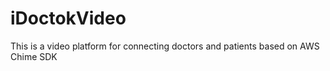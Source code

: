 # iDoctokVideo

This is a video platform for connecting doctors and patients based on AWS Chime SDK

